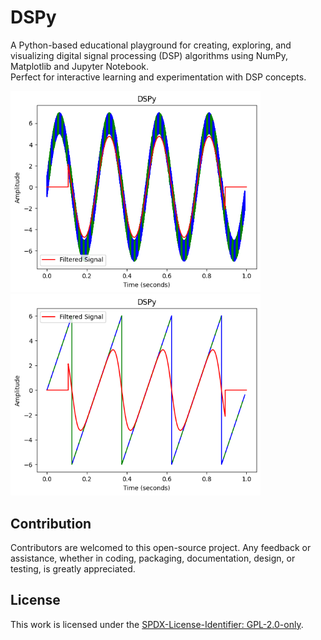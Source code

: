 # DSPy

A Python-based educational playground for creating, exploring, and visualizing digital signal processing (DSP) algorithms using NumPy, Matplotlib and Jupyter Notebook.  
Perfect for interactive learning and experimentation with DSP concepts.

<p align="left">
  <img src="Resources/Demos/Demo.png" width="400"> 
  <img src="Resources/Demos/Demo2.png" width="400">
</p>

## Contribution
Contributors are welcomed to this open-source project. Any feedback or assistance, whether in coding, packaging, documentation, design, or testing, is greatly appreciated. 

## License
This work is licensed under the [SPDX-License-Identifier: GPL-2.0-only](./LICENSE).
